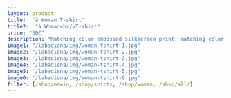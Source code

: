 ```yaml
---
layout: product
title:  "à Woman T-shirt"
title2:  "à Woman<br/>T-shirt"
price: "30€"
description: "Matching color embossed silkscreen print, matching color leather tag, round neckline."
image1: "/labadiena/img/woman-tshirt-1.jpg"
image2: "/labadiena/img/woman-tshirt-2.jpg"
image3: "/labadiena/img/woman-tshirt-3.jpg"
image4: "/labadiena/img/woman-tshirt-4.jpg"
image5: "/labadiena/img/woman-tshirt-5.jpg"
image6: "/labadiena/img/woman-tshirt-6.jpg"
filter: [/shop/newin, /shop/shirts, /shop/woman, /shop/all/]
---
```

